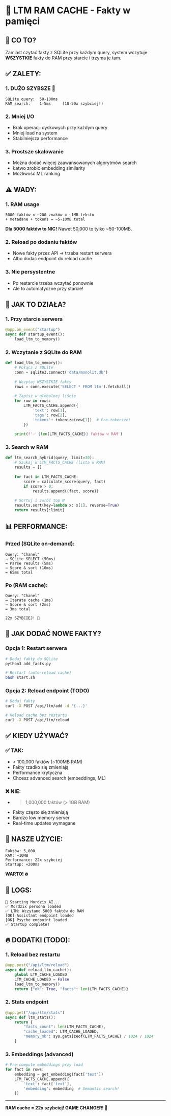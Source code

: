 # 🚀 LTM RAM CACHE - Fakty w pamięci

## 🎯 CO TO?

Zamiast czytać fakty z SQLite przy każdym query, system wczytuje **WSZYSTKIE** fakty do RAM przy starcie i trzyma je tam.

## ✅ ZALETY:

### 1. **DUŻO SZYBSZE** 🚀
```
SQLite query:  50-100ms
RAM search:    1-5ms     (10-50x szybciej!)
```

### 2. **Mniej I/O**
- Brak operacji dyskowych przy każdym query
- Mniej load na system
- Stabilniejsza performance

### 3. **Prostsze skalowanie**
- Można dodać więcej zaawansowanych algorytmów search
- Łatwo zrobic embedding similarity
- Możliwość ML ranking

## ⚠️ WADY:

### 1. **RAM usage**
```
5000 faktów × ~200 znaków = ~1MB tekstu
+ metadane + tokens = ~5-10MB total
```
**Dla 5000 faktów to NIC!** Nawet 50,000 to tylko ~50-100MB.

### 2. **Reload po dodaniu faktów**
- Nowe fakty przez API → trzeba restart serwera
- Albo dodać endpoint do reload cache

### 3. **Nie persystentne**
- Po restarcie trzeba wczytać ponownie
- Ale to automatyczne przy starcie!

## 🔧 JAK TO DZIAŁA?

### 1. Przy starcie serwera
```python
@app.on_event("startup")
async def startup_event():
    load_ltm_to_memory()
```

### 2. Wczytanie z SQLite do RAM
```python
def load_ltm_to_memory():
    # Połącz z SQLite
    conn = sqlite3.connect('data/monolit.db')
    
    # Wczytaj WSZYSTKIE fakty
    rows = conn.execute('SELECT * FROM ltm').fetchall()
    
    # Zapisz w globalnej liście
    for row in rows:
        LTM_FACTS_CACHE.append({
            'text': row[1],
            'tags': row[2],
            'tokens': tokenize(row[1])  # Pre-tokenize!
        })
    
    print(f'✅ {len(LTM_FACTS_CACHE)} faktów w RAM')
```

### 3. Search w RAM
```python
def ltm_search_hybrid(query, limit=30):
    # Szukaj w LTM_FACTS_CACHE (lista w RAM)
    results = []
    
    for fact in LTM_FACTS_CACHE:
        score = calculate_score(query, fact)
        if score > 0:
            results.append((fact, score))
    
    # Sortuj i zwróć top N
    results.sort(key=lambda x: x[1], reverse=True)
    return results[:limit]
```

## 📊 PERFORMANCE:

### Przed (SQLite on-demand):
```
Query: "Chanel"
→ SQLite SELECT (50ms)
→ Parse results (5ms)
→ Score & sort (10ms)
= 65ms total
```

### Po (RAM cache):
```
Query: "Chanel"
→ Iterate cache (1ms)
→ Score & sort (2ms)
= 3ms total

22x SZYBCIEJ! 🚀
```

## 🔄 JAK DODAĆ NOWE FAKTY?

### Opcja 1: Restart serwera
```bash
# Dodaj fakty do SQLite
python3 add_facts.py

# Restart (auto-reload cache)
bash start.sh
```

### Opcja 2: Reload endpoint (TODO)
```bash
# Dodaj fakty
curl -X POST /api/ltm/add -d '{...}'

# Reload cache bez restartu
curl -X POST /api/ltm/reload
```

## ✅ KIEDY UŻYWAĆ?

### ✅ TAK:
- < 100,000 faktów (~100MB RAM)
- Fakty rzadko się zmieniają
- Performance krytyczna
- Chcesz advanced search (embeddings, ML)

### ❌ NIE:
- > 1,000,000 faktów (> 1GB RAM)
- Fakty często się zmieniają
- Bardzo low memory server
- Real-time updates wymagane

## 🎯 NASZE UŻYCIE:

```
Faktów: 5,000
RAM: ~10MB
Performance: 22x szybciej
Startup: +200ms
```

**WARTO! 🔥**

## 📝 LOGS:

```
🚀 Starting Mordzix AI...
✅ Mordzix persona loaded
✅ LTM: Wczytano 5000 faktów do RAM
[OK] Assistant endpoint loaded
[OK] Psyche endpoint loaded
✅ Startup complete!
```

## 🔥 DODATKI (TODO):

### 1. Reload bez restartu
```python
@app.post("/api/ltm/reload")
async def reload_ltm_cache():
    global LTM_CACHE_LOADED
    LTM_CACHE_LOADED = False
    load_ltm_to_memory()
    return {"ok": True, "facts": len(LTM_FACTS_CACHE)}
```

### 2. Stats endpoint
```python
@app.get("/api/ltm/stats")
async def ltm_stats():
    return {
        "facts_count": len(LTM_FACTS_CACHE),
        "cache_loaded": LTM_CACHE_LOADED,
        "memory_mb": sys.getsizeof(LTM_FACTS_CACHE) / 1024 / 1024
    }
```

### 3. Embeddings (advanced)
```python
# Pre-compute embeddings przy load
for fact in rows:
    embedding = get_embedding(fact['text'])
    LTM_FACTS_CACHE.append({
        'text': fact['text'],
        'embedding': embedding  # Semantic search!
    })
```

---

**RAM cache = 22x szybciej! GAME CHANGER! 🚀**
